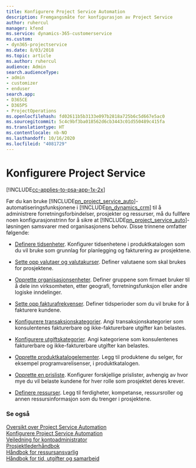 ```yaml
---
title: Konfigurere Project Service Automation
description: Fremgangsmåte for konfigurasjon av Project Service
author: ruhercul
manager: kfend
ms.service: dynamics-365-customerservice
ms.custom:
- dyn365-projectservice
ms.date: 8/03/2018
ms.topic: article
ms.author: ruhercul
audience: Admin
search.audienceType:
- admin
- customizer
- enduser
search.app:
- D365CE
- D365PS
- ProjectOperations
ms.openlocfilehash: fd02611b5b3133e097b2818a725b6c5d667e5ac0
ms.sourcegitcommit: 5c4c9bf3ba018562d6cb3443c01d550489c415fa
ms.translationtype: HT
ms.contentlocale: nb-NO
ms.lasthandoff: 10/16/2020
ms.locfileid: "4081729"
---
```

# <a name="configure-project-service"></a>Konfigurere Project Service

[!INCLUDE[cc-applies-to-psa-app-1x-2x](../includes/cc-applies-to-psa-app-1x-2x.md)]

Før du kan bruke [!INCLUDE[pn_project_service_auto](../includes/pn-project-service-auto.md)]-automatiseringsfunksjonene i [!INCLUDE[pn_dynamics_crm](../includes/pn-dynamics-crm.md)] til å administrere forretningsforbindelser, prosjekter og ressurser, må du fullføre noen konfigurasjonstrinn for å sikre at [!INCLUDE[pn_project_service_auto](../includes/pn-project-service-auto.md)]-løsningen samsvarer med organisasjonens behov. Disse trinnene omfatter følgende:  
  
-   [Definere tidsenheter](../psa/set-up-time-units.md). Konfigurer tidsenhetene i produktkatalogen som du vil bruke som grunnlag for planlegging og fakturering av prosjektene.  
  
-   [Sette opp valutaer og valutakurser](../psa/set-up-currencies-exchange-rates.md). Definer valutaene som skal brukes for prosjektene.  
  
-   [Opprette organisasjonsenheter](../psa/create-organizational-units.md). Definer gruppene som firmaet bruker til å dele inn virksomheten, etter geografi, forretningsfunksjon eller andre logiske inndelinger.  
  
-   [Sette opp fakturafrekvenser](../psa/set-up-invoice-frequencies.md). Definer tidsperioder som du vil bruke for å fakturere kundene.  
  
-   [Konfigurere transaksjonskategorier](../psa/configure-transaction-categories.md). Angi transaksjonskategorier som konsulentenes fakturerbare og ikke-fakturerbare utgifter kan belastes.  
  
-   [Konfigurere utgiftskategorier](../psa/configure-expense-categories.md). Angi kategoriene som konsulentenes fakturerbare og ikke-fakturerbare utgifter kan belastes.  
  
-   [Opprette produktkatalogelementer](../psa/create-product-catalog-items.md). Legg til produktene du selger, for eksempel programvarelisenser, i produktkatalogen.  
  
-   [Opprette en prisliste](../psa/create-price-list.md). Konfigurer forskjellige prislister, avhengig av hvor mye du vil belaste kundene for hver rolle som prosjektet deres krever.  
  
-   [Definere ressurser](../psa/set-up-resources.md). Legg til ferdigheter, kompetanse, ressursroller og annen ressursinformasjon som du trenger i prosjektene.  
  
### <a name="see-also"></a>Se også  
 [Oversikt over Project Service Automation](../psa/overview.md)   
 [Konfigurere Project Service Automation](../psa/configure.md)   
 [Veiledning for kontoadministrator](../psa/account-manager-guide.md)   
 [Prosjektlederhåndbok](../psa/project-manager-guide.md)   
 [Håndbok for ressursansvarlig](../psa/resource-manager-guide.md)   
 [Håndbok for tid, utgifter og samarbeid](../psa/time-expense-collaboration-guide.md)
